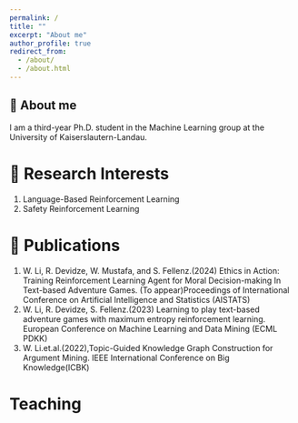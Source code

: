 ```yaml
---
permalink: /
title: ""
excerpt: "About me"
author_profile: true
redirect_from: 
  - /about/
  - /about.html
---
```



🐻 About me
------
I am a third-year Ph.D. student in the Machine Learning group at the University of Kaiserslautern-Landau.

🐣 Research Interests
======
1. Language-Based Reinforcement Learning
2. Safety Reinforcement Learning


🐥 Publications
======
1. W. Li, R. Devidze, W. Mustafa, and S. Fellenz.(2024) Ethics in Action: Training Reinforcement Learning Agent for Moral Decision-making In Text-based Adventure Games. (To appear)Proceedings of International Conference on Artificial Intelligence and Statistics (AISTATS)
2. W. Li, R. Devidze, S. Fellenz.(2023) Learning to play text-based adventure games with maximum entropy reinforcement learning. European Conference on Machine Learning and Data Mining (ECML PDKK)
3. W. Li.et.al.(2022),Topic-Guided Knowledge Graph Construction for Argument Mining. IEEE International Conference on Big Knowledge(ICBK)



Teaching 
======
